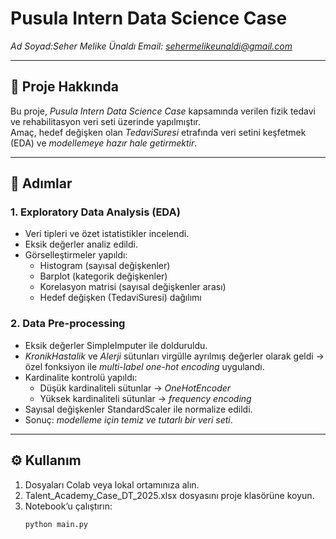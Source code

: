 # Pusula Intern Data Science Case

*Ad Soyad:Seher Melike Ünaldı* 
*Email: sehermelikeunaldi@gmail.com* 

---

## 📌 Proje Hakkında
Bu proje, *Pusula Intern Data Science Case* kapsamında verilen fizik tedavi ve rehabilitasyon veri seti üzerinde yapılmıştır.  
Amaç, hedef değişken olan *TedaviSuresi* etrafında veri setini keşfetmek (EDA) ve *modellemeye hazır hale getirmektir*.  

---

## 🔎 Adımlar
### 1. Exploratory Data Analysis (EDA)
- Veri tipleri ve özet istatistikler incelendi.  
- Eksik değerler analiz edildi.  
- Görselleştirmeler yapıldı:
  - Histogram (sayısal değişkenler)  
  - Barplot (kategorik değişkenler)  
  - Korelasyon matrisi (sayısal değişkenler arası)  
  - Hedef değişken (TedaviSuresi) dağılımı  

### 2. Data Pre-processing
- Eksik değerler SimpleImputer ile dolduruldu.  
- *KronikHastalik* ve *Alerji* sütunları virgülle ayrılmış değerler olarak geldi → özel fonksiyon ile *multi-label one-hot encoding* uygulandı.  
- Kardinalite kontrolü yapıldı:  
  - Düşük kardinaliteli sütunlar → *OneHotEncoder*  
  - Yüksek kardinaliteli sütunlar → *frequency encoding*  
- Sayısal değişkenler StandardScaler ile normalize edildi.  
- Sonuç: *modelleme için temiz ve tutarlı bir veri seti*.  

---

## ⚙️ Kullanım
1. Dosyaları Colab veya lokal ortamınıza alın.  
2. Talent_Academy_Case_DT_2025.xlsx dosyasını proje klasörüne koyun.  
3. Notebook’u çalıştırın:  
   ```bash
   python main.py
